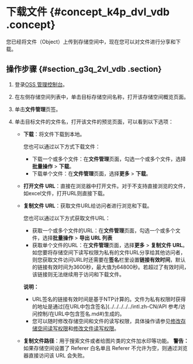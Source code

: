 # 下载文件 {#concept_k4p_dvl_vdb .concept}

您已经将文件（Object）上传到存储空间中，现在您可以对文件进行分享和下载。

## 操作步骤 {#section_g3q_2vl_vdb .section}

1.  登录[OSS 管理控制台](https://oss.console.aliyun.com/)。
2.  在左侧存储空间列表中，单击目标存储空间名称，打开该存储空间概览页面。
3.  单击**文件管理**页签。
4.  单击目标文件的文件名，打开该文件的预览页面，可以看到以下选项：

    -   **下载**：将文件下载到本地。

        您也可以通过以下方式下载文件：

        -   下载一个或多个文件：在**文件管理**页面，勾选一个或多个文件，选择**批量操作** \> **下载**。
        -   下载单个文件：在**文件管理**页面，选择**更多** \> **下载**。
    -   **打开文件 URL**：直接在浏览器中打开文件。对于不支持直接浏览的文件，如excel文件，打开URL则直接下载。
    -   **复制文件 URL**：获取文件URL给访问者进行浏览和下载。

        您也可以通过以下方式获取文件URL：

        -   获取一个或多个文件的URL：在**文件管理**页面，勾选一个或多个文件，选择**批量操作** \> **导出 URL 列表**
        -   获取单个文件的URL：在**文件管理**页面，选择**更多** \> **复制文件 URL**。
        如您要将存储空间下读写权限为私有的文件URL分享给其他访问者，则您获取文件访问URL时还需要在**签名**栏里设置**链接有效时间**，默认的链接有效时间为3600秒，最大值为64800秒。若超过了有效时间，该链接则无法继续用于访问和下载文件。

        **说明：** 

        -   URL签名的链接有效时间是基于NTP计算的。文件为私有权限时获得的地址是通过[在URL中包含签名](../../../../../intl.zh-CN/API 参考/访问控制/在URL中包含签名.md#)生成的。
        -   您可以随时修改存储空间和文件的读写权限，具体操作请参见[修改存储空间读写权限](intl.zh-CN/控制台用户指南/管理存储空间/修改存储空间读写权限.md#)和[修改文件读写权限](intl.zh-CN/控制台用户指南/管理文件/设置文件读写权限ACL.md#)。
    -   **复制文件路径**：用于搜索文件或者给图片类的文件加水印等功能。
    **警告：** 如果存储空间设置了 Referer 白名单且 Referer 不允许为空，则通过浏览器直接访问该 URL 会失败。


